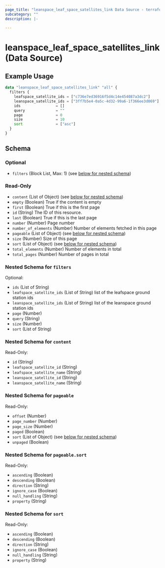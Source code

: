 ```yaml
---
page_title: "leanspace_leaf_space_satellites_link Data Source - terraform-provider-leanspace"
subcategory: ""
description: |-
  
---
```


# leanspace_leaf_space_satellites_link (Data Source)



## Example Usage

```terraform
data "leanspace_leaf_space_satellites_link" "all" {
  filters {
    leafspace_satellite_ids = ["c736e7ed36916f5d4c14e454087a3dc2"]
    leanspace_satellite_ids = ["3ff7b5e4-0a5c-4d32-99a6-1f366ee3d069"]
    ids                = []
    query              = ""
    page               = 0
    size               = 10
    sort               = ["asc"]
  }
}
```

<!-- schema generated by tfplugindocs -->
## Schema

### Optional

- `filters` (Block List, Max: 1) (see [below for nested schema](#nestedblock--filters))

### Read-Only

- `content` (List of Object) (see [below for nested schema](#nestedatt--content))
- `empty` (Boolean) True if the content is empty
- `first` (Boolean) True if this is the first page
- `id` (String) The ID of this resource.
- `last` (Boolean) True if this is the last page
- `number` (Number) Page number
- `number_of_elements` (Number) Number of elements fetched in this page
- `pageable` (List of Object) (see [below for nested schema](#nestedatt--pageable))
- `size` (Number) Size of this page
- `sort` (List of Object) (see [below for nested schema](#nestedatt--sort))
- `total_elements` (Number) Number of elements in total
- `total_pages` (Number) Number of pages in total

<a id="nestedblock--filters"></a>
### Nested Schema for `filters`

Optional:

- `ids` (List of String)
- `leafspace_satellite_ids` (List of String) list of the leafspace ground station ids
- `leanspace_satellite_ids` (List of String) list of the leanspace ground station ids
- `page` (Number)
- `query` (String)
- `size` (Number)
- `sort` (List of String)


<a id="nestedatt--content"></a>
### Nested Schema for `content`

Read-Only:

- `id` (String)
- `leafspace_satellite_id` (String)
- `leafspace_satellite_name` (String)
- `leanspace_satellite_id` (String)
- `leanspace_satellite_name` (String)


<a id="nestedatt--pageable"></a>
### Nested Schema for `pageable`

Read-Only:

- `offset` (Number)
- `page_number` (Number)
- `page_size` (Number)
- `paged` (Boolean)
- `sort` (List of Object) (see [below for nested schema](#nestedobjatt--pageable--sort))
- `unpaged` (Boolean)

<a id="nestedobjatt--pageable--sort"></a>
### Nested Schema for `pageable.sort`

Read-Only:

- `ascending` (Boolean)
- `descending` (Boolean)
- `direction` (String)
- `ignore_case` (Boolean)
- `null_handling` (String)
- `property` (String)



<a id="nestedatt--sort"></a>
### Nested Schema for `sort`

Read-Only:

- `ascending` (Boolean)
- `descending` (Boolean)
- `direction` (String)
- `ignore_case` (Boolean)
- `null_handling` (String)
- `property` (String)
